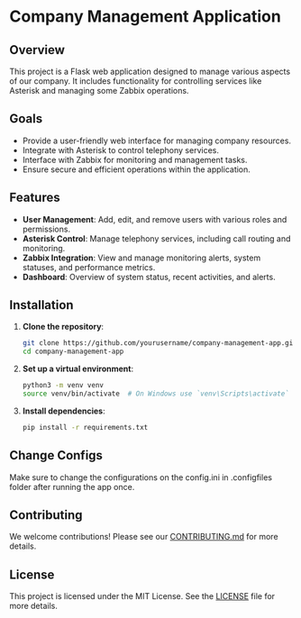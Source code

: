 # Company Management Application

## Overview

This project is a Flask web application designed to manage various aspects of our company. It includes functionality for controlling services like Asterisk and managing some Zabbix operations.

## Goals

- Provide a user-friendly web interface for managing company resources.
- Integrate with Asterisk to control telephony services.
- Interface with Zabbix for monitoring and management tasks.
- Ensure secure and efficient operations within the application.

## Features

- **User Management**: Add, edit, and remove users with various roles and permissions.
- **Asterisk Control**: Manage telephony services, including call routing and monitoring.
- **Zabbix Integration**: View and manage monitoring alerts, system statuses, and performance metrics.
- **Dashboard**: Overview of system status, recent activities, and alerts.

## Installation

1. **Clone the repository**:
    ```sh
    git clone https://github.com/yourusername/company-management-app.git
    cd company-management-app
    ```

2. **Set up a virtual environment**:
    ```sh
    python3 -m venv venv
    source venv/bin/activate  # On Windows use `venv\Scripts\activate`
    ```

3. **Install dependencies**:
    ```sh
    pip install -r requirements.txt
    ```

## Change Configs

 Make sure to change the configurations on the config.ini in .configfiles folder after running the app once.

## Contributing

We welcome contributions! Please see our [CONTRIBUTING.md](CONTRIBUTING.md) for more details.

## License

This project is licensed under the MIT License. See the [LICENSE](LICENSE) file for more details.
